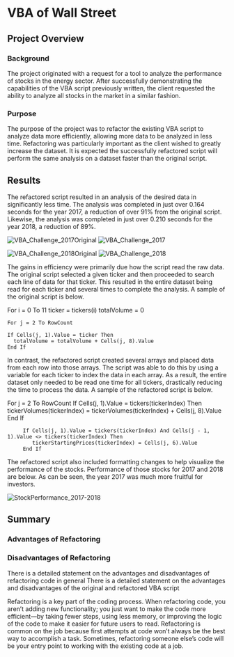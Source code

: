 # VBA of Wall Street

## Project Overview
### Background
The project originated with a request for a tool to analyze the performance of stocks in the energy sector. After successfully demonstrating the capabilities of the VBA script previously written, the client requested the ability to analyze all stocks in the market in a similar fashion.

### Purpose
The purpose of the project was to refactor the existing VBA script to analyze data more efficiently, allowing more data to be analyzed in less time. Refactoring was particularly important as the client wished to greatly increase the dataset. It is expected the successfully refactored script will perform the same analysis on a dataset faster than the original script.

## Results
The refactored script resulted in an analysis of the desired data in significantly less time. The analysis was completed in just over 0.164 seconds for the year 2017, a reduction of over 91% from the original script. Likewise, the analysis was completed in just over 0.210 seconds for the year 2018, a reduction of 89%.

![VBA_Challenge_2017Original](https://user-images.githubusercontent.com/96216947/147621204-de5ac995-f806-4da8-8f13-277ba33e2d00.png) ![VBA_Challenge_2017](https://user-images.githubusercontent.com/96216947/147621207-91f48fe1-e71a-402f-b986-9cd245ac1c06.png)

![VBA_Challenge_2018Original](https://user-images.githubusercontent.com/96216947/147621211-9d0d47df-7564-4aa2-99da-887cd8a96806.png) ![VBA_Challenge_2018](https://user-images.githubusercontent.com/96216947/147621215-20611a1a-27e6-4a7d-ba5b-2545d0368d57.png)

The gains in efficiency were primarily due how the script read the raw data. The original script selected a given ticker and then proceeded to search each line of data for that ticker. This resulted in the entire dataset being read for each ticker and several times to complete the analysis. A sample of the original script is below.

For i = 0 To 11
    ticker = tickers(i)
    totalVolume = 0

    For j = 2 To RowCount

    If Cells(j, 1).Value = ticker Then
      totalVolume = totalVolume + Cells(j, 8).Value
    End If

In contrast, the refactored script created several arrays and placed data from each row into those arrays. The script was able to do this by using a variable for each ticker to index the data in each array. As a result, the entire dataset only needed to be read one time for all tickers, drastically reducing the time to process the data. A sample of the refactored script is below.

For j = 2 To RowCount
            If Cells(j, 1).Value = tickers(tickerIndex) Then
          tickerVolumes(tickerIndex) = tickerVolumes(tickerIndex) + Cells(j, 8).Value
        End If
               
         If Cells(j, 1).Value = tickers(tickerIndex) And Cells(j - 1, 1).Value <> tickers(tickerIndex) Then
            tickerStartingPrices(tickerIndex) = Cells(j, 6).Value        
         End If

The refactored script also included formatting changes to help visualize the performance of the stocks. Performance of those stocks for 2017 and 2018 are below. As can be seen, the year 2017 was much more fruitful for investors.

![StockPerformance_2017-2018](https://user-images.githubusercontent.com/96216947/147622230-18f87fd7-94e4-4b14-a4f0-3588d882c6d2.JPG)

## Summary
### Advantages of Refactoring


### Disadvantages of Refactoring

There is a detailed statement on the advantages and disadvantages of refactoring code in general
There is a detailed statement on the advantages and disadvantages of the original and refactored VBA script

Refactoring is a key part of the coding process. When refactoring code, you aren’t adding new functionality; you just want to make the code more efficient—by taking fewer steps, using less memory, or improving the logic of the code to make it easier for future users to read. Refactoring is common on the job because first attempts at code won’t always be the best way to accomplish a task. Sometimes, refactoring someone else’s code will be your entry point to working with the existing code at a job.
